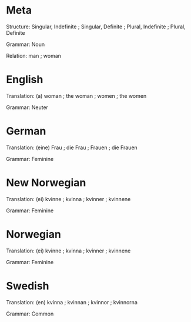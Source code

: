 Meta
====

Structure: Singular, Indefinite ; Singular, Definite ; Plural, Indefinite ; Plural, Definite

Grammar:   Noun

Relation:  man ; woman



English
=======

Translation: (a) woman ; the woman ; women ; the women

Grammar:     Neuter



German
======

Translation: (eine) Frau ; die Frau ; Frauen ; die Frauen

Grammar:     Feminine



New Norwegian
=============

Translation: (ei) kvinne ; kvinna ; kvinner ; kvinnene

Grammar:     Feminine



Norwegian
=========

Translation: (ei) kvinne ; kvinna ; kvinner ; kvinnene

Grammar:     Feminine



Swedish
=======

Translation: (en) kvinna ; kvinnan ; kvinnor ; kvinnorna

Grammar:     Common
